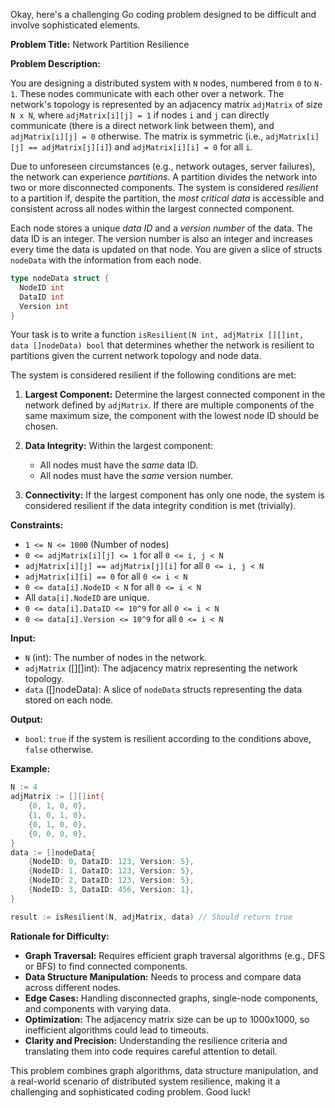Okay, here's a challenging Go coding problem designed to be difficult and involve sophisticated elements.

**Problem Title:** Network Partition Resilience

**Problem Description:**

You are designing a distributed system with `N` nodes, numbered from `0` to `N-1`. These nodes communicate with each other over a network.  The network's topology is represented by an adjacency matrix `adjMatrix` of size `N x N`, where `adjMatrix[i][j] = 1` if nodes `i` and `j` can directly communicate (there is a direct network link between them), and `adjMatrix[i][j] = 0` otherwise.  The matrix is symmetric (i.e., `adjMatrix[i][j] == adjMatrix[j][i]`) and `adjMatrix[i][i] = 0` for all `i`.

Due to unforeseen circumstances (e.g., network outages, server failures), the network can experience *partitions*. A partition divides the network into two or more disconnected components. The system is considered *resilient* to a partition if, despite the partition, the *most critical data* is accessible and consistent across all nodes within the largest connected component.

Each node stores a unique *data ID* and a *version number* of the data. The data ID is an integer. The version number is also an integer and increases every time the data is updated on that node. You are given a slice of structs `nodeData` with the information from each node.

```go
type nodeData struct {
  NodeID int
  DataID int
  Version int
}
```

Your task is to write a function `isResilient(N int, adjMatrix [][]int, data []nodeData) bool` that determines whether the network is resilient to partitions given the current network topology and node data.

The system is considered resilient if the following conditions are met:

1.  **Largest Component:** Determine the largest connected component in the network defined by `adjMatrix`. If there are multiple components of the same maximum size, the component with the lowest node ID should be chosen.

2.  **Data Integrity:** Within the largest component:
    *   All nodes must have the *same* data ID.
    *   All nodes must have the *same* version number.

3.  **Connectivity:** If the largest component has only one node, the system is considered resilient if the data integrity condition is met (trivially).

**Constraints:**

*   `1 <= N <= 1000` (Number of nodes)
*   `0 <= adjMatrix[i][j] <= 1` for all `0 <= i, j < N`
*   `adjMatrix[i][j] == adjMatrix[j][i]` for all `0 <= i, j < N`
*   `adjMatrix[i][i] == 0` for all `0 <= i < N`
*   `0 <= data[i].NodeID < N` for all `0 <= i < N`
*   All `data[i].NodeID` are unique.
*   `0 <= data[i].DataID <= 10^9` for all `0 <= i < N`
*   `0 <= data[i].Version <= 10^9` for all `0 <= i < N`

**Input:**

*   `N` (int): The number of nodes in the network.
*   `adjMatrix` ([][]int): The adjacency matrix representing the network topology.
*   `data` ([]nodeData): A slice of `nodeData` structs representing the data stored on each node.

**Output:**

*   `bool`: `true` if the system is resilient according to the conditions above, `false` otherwise.

**Example:**

```go
N := 4
adjMatrix := [][]int{
    {0, 1, 0, 0},
    {1, 0, 1, 0},
    {0, 1, 0, 0},
    {0, 0, 0, 0},
}
data := []nodeData{
    {NodeID: 0, DataID: 123, Version: 5},
    {NodeID: 1, DataID: 123, Version: 5},
    {NodeID: 2, DataID: 123, Version: 5},
    {NodeID: 3, DataID: 456, Version: 1},
}

result := isResilient(N, adjMatrix, data) // Should return true
```

**Rationale for Difficulty:**

*   **Graph Traversal:** Requires efficient graph traversal algorithms (e.g., DFS or BFS) to find connected components.
*   **Data Structure Manipulation:** Needs to process and compare data across different nodes.
*   **Edge Cases:**  Handling disconnected graphs, single-node components, and components with varying data.
*   **Optimization:**  The adjacency matrix size can be up to 1000x1000, so inefficient algorithms could lead to timeouts.
*   **Clarity and Precision:** Understanding the resilience criteria and translating them into code requires careful attention to detail.

This problem combines graph algorithms, data structure manipulation, and a real-world scenario of distributed system resilience, making it a challenging and sophisticated coding problem. Good luck!
